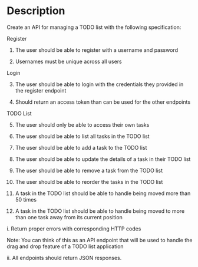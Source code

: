 # Description

Create an API for managing a TODO list with the following specification:

Register

1. The user should be able to register with a username and password

2. Usernames must be unique across all users

Login

3. The user should be able to login with the credentials they provided in the register endpoint

4. Should return an access token than can be used for the other endpoints

TODO List

5. The user should only be able to access their own tasks

6. The user should be able to list all tasks in the TODO list

7. The user should be able to add a task to the TODO list

8. The user should be able to update the details of a task in their TODO list

9. The user should be able to remove a task from the TODO list

10. The user should be able to reorder the tasks in the TODO list

11. A task in the TODO list should be able to handle being moved more than 50 times

12. A task in the TODO list should be able to handle being moved to more than one task away from its current position


i. Return proper errors with corresponding HTTP codes

Note: You can think of this as an API endpoint that will be used to handle the drag and drop feature of a TODO list application

ii. All endpoints should return JSON responses.
